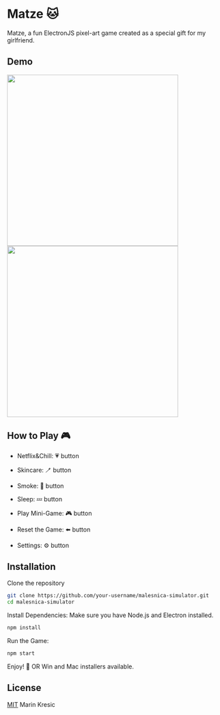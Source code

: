
# Matze 🐱

Matze, a fun ElectronJS pixel-art game created as a special gift for my girlfriend. 


## Demo

<img src="https://github.com/user-attachments/assets/72bd202c-e649-4133-b75c-31226fd3e9ec" width="400"/>
<img src="https://github.com/user-attachments/assets/c79f12e5-b851-4836-a38e-f0600842fe43" width="400"/>




## How to Play 🎮

- Netflix&Chill: 💗 button

- Skincare: 🪥 button

- Smoke: 🚬 button

- Sleep: 💤 button

- Play Mini-Game: 🎮 button

- Reset the Game: ⬅️ button

- Settings: ⚙️ button


## Installation

Clone the repository

```bash
git clone https://github.com/your-username/malesnica-simulator.git
cd malesnica-simulator
```
Install Dependencies:
Make sure you have Node.js and Electron installed.

```bash
npm install
```
Run the Game:

```bash
npm start
```
Enjoy! 🎉
OR Win and Mac installers available.
## License

[MIT](https://choosealicense.com/licenses/mit/) Marin Kresic

